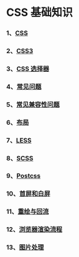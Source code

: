 # CSS 基础知识

### 1、[CSS](./CSS)

### 2、[CSS3](./CSS3)

### 3、[CSS 选择器](./CSS选择器)

### 4、[常见问题](./常见问题)

### 5、[常见兼容性问题](./常见兼容性问题)

### 6、[布局](./布局)

### 7、[LESS](./LESS)

### 8、[SCSS](./SCSS)

### 9、[Postcss](./Postcss)

### 10、[首屏和白屏](./首屏和白屏)

### 11、[重绘与回流](./重绘与回流)

### 12、[浏览器渲染流程](./浏览器渲染流程)

### 13、[图片处理](./图片处理)
